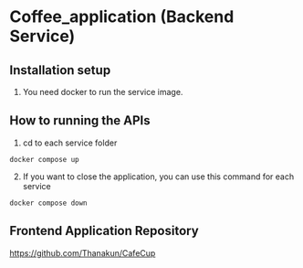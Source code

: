 # Coffee_application (Backend Service)

## Installation setup
1. You need docker to run the service image.

## How to running the APIs
1. cd to each service folder
```
docker compose up
```

2. If you want to close the application, you can use this command for each service
```
docker compose down
```

## Frontend Application Repository
https://github.com/Thanakun/CafeCup
